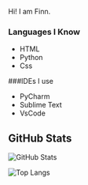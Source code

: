 Hi! I am Finn.

### Languages I Know

- HTML
- Python
- Css

###IDEs I use

- PyCharm
- Sublime Text
- VsCode

## GitHub Stats

![GitHub Stats](https://github-readme-stats.vercel.app/api?username=Fl1ppp3rs&theme=tokyonight&layout)

![Top Langs](https://github-readme-stats.vercel.app/api/top-langs/?username=Fl1ppp3rs&theme=tokyonight&layout=compact&show_icons=true&hide_border=true&langs_count=8&card_width=450)



<!--
**Fl1ppp3rs/Fl1ppp3rs** is a ✨ _special_ ✨ repository because its `README.md` (this file) appears on your GitHub profile.
